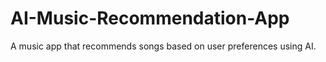 # AI-Music-Recommendation-App
A music app that recommends songs based on user preferences using AI.
